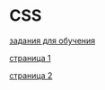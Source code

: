 # CSS
<p><a href="https://github.com/RomanVanLenSi/zadan/tree/master/%E2%84%965/zadaniya">задания для обучения</a></p>
<p><a href="https://github.com/RomanVanLenSi/zadan/tree/master/%E2%84%965/str%201">страница 1</a></p>
<p><a href="https://github.com/RomanVanLenSi/zadan/tree/master/%E2%84%965/str%202">страница 2</a></p>